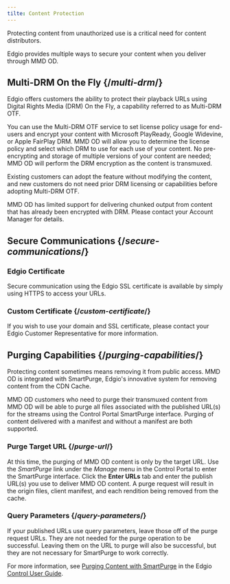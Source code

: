 ```yaml
---
tilte: Content Protection
---
```

Protecting content from unauthorized use is a critical need for content distributors.

Edgio provides multiple ways to secure your content when you deliver through MMD OD.

## Multi-DRM On the Fly  {/*multi-drm*/}
Edgio offers customers the ability to protect their playback URLs using Digital Rights Media (DRM) On the Fly, a capability referred to as Multi-DRM OTF.

You can use the Multi-DRM OTF service to set license policy usage for end-users and encrypt your content with Microsoft PlayReady, Google Widevine, or Apple FairPlay DRM. MMD OD will allow you to determine the license policy and select which DRM to use for each use of your content. No pre-encrypting and storage of multiple versions of your content are needed; MMD OD will perform the DRM encryption as the content is transmuxed.

Existing customers can adopt the feature without modifying the content, and new customers do not need prior DRM licensing or capabilities before adopting Multi-DRM OTF.

<Callout type="info">MMD OD has limited support for delivering chunked output from content that has already been encrypted with DRM. Please contact your Account Manager for details.</Callout>

## Secure Communications  {/*secure-communications*/}
### Edgio Certificate
Secure communication using the Edgio SSL certificate is available by simply using HTTPS to access your URLs.

### Custom Certificate  {/*custom-certificate*/}
If you wish to use your domain and SSL certificate, please contact your Edgio Customer Representative for more information.

## Purging Capabilities  {/*purging-capabilities*/}
Protecting content sometimes means removing it from public access. MMD OD is integrated with SmartPurge, Edgio's innovative system for removing content from the CDN Cache.

MMD OD customers who need to purge their transmuxed content from MMD OD will be able to purge all files associated with the published URL(s) for the streams using the Control Portal SmartPurge interface. Purging of content delivered with a manifest and without a manifest are both supported.

### Purge Target URL  {/*purge-url*/}
At this time, the purging of MMD OD content is only by the target URL. Use the *SmartPurge* link under the *Manage* menu in the Control Portal to enter the SmartPurge interface. Click the **Enter URLs** tab and enter the publish URL(s) you use to deliver MMD OD content. A purge request will result in the origin files, client manifest, and each rendition being removed from the cache.

### Query Parameters  {/*query-parameters*/}
If your published URLs use query parameters, leave those off of the purge request URLs. They are not needed for the purge operation to be successful. Leaving them on the URL to purge will also be successful, but they are not necessary for SmartPurge to work correctly.

For more information, see [Purging Content with SmartPurge](/delivery/control/manage/content_with_smartpurge) in the Edgio [Control User Guide](/delivery/control).
